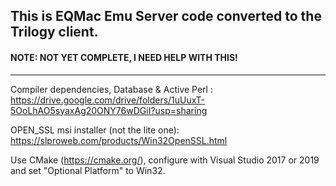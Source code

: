 ## This is EQMac Emu Server code converted to the Trilogy client. 

#### NOTE: NOT YET COMPLETE, I NEED HELP WITH THIS!

----------------------------------------------------------

Compiler dependencies, Database & Active Perl : https://drive.google.com/drive/folders/1uUuxT-5OoLhAO5syaxAg20ONY76wDGiI?usp=sharing

OPEN_SSL msi installer (not the lite one): https://slproweb.com/products/Win32OpenSSL.html

Use CMake (https://cmake.org/), configure with Visual Studio 2017 or 2019 and set "Optional Platform" to Win32.